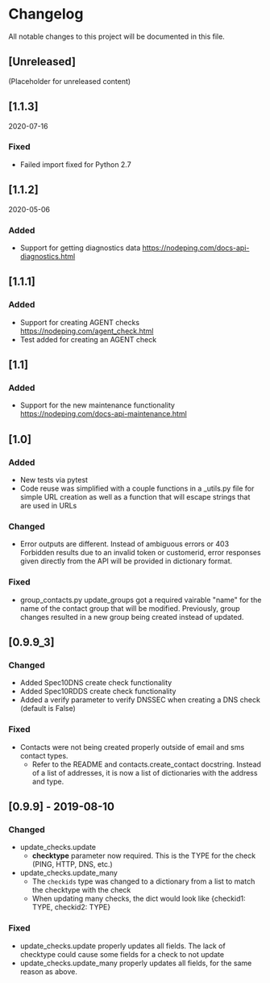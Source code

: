 # Changelog

All notable changes to this project will be documented in this file.

## [Unreleased]
(Placeholder for unreleased content)

## [1.1.3]

2020-07-16

### Fixed
- Failed import fixed for Python 2.7

## [1.1.2]

2020-05-06

### Added
- Support for getting diagnostics data <https://nodeping.com/docs-api-diagnostics.html>

## [1.1.1]

### Added
- Support for creating AGENT checks <https://nodeping.com/agent_check.html>
- Test added for creating an AGENT check

## [1.1]

### Added
- Support for the new maintenance functionality <https://nodeping.com/docs-api-maintenance.html>

## [1.0]

### Added
- New tests via pytest
- Code reuse was simplified with a couple functions in a _utils.py file for simple URL creation as well as a function that will escape strings that are used in URLs

### Changed
- Error outputs are different. Instead of ambiguous errors or 403 Forbidden results due to an invalid token or customerid, error responses given directly from the API will be provided in dictionary format.

### Fixed
- group_contacts.py update_groups got a required vairable "name" for the name of the contact group that will be modified. Previously, group changes resulted in a new group being created instead of updated.


## [0.9.9_3]

### Changed
- Added Spec10DNS create check functionality
- Added Spec10RDDS create check functionality
- Added a verify parameter to verify DNSSEC when creating a DNS check (default is False)

### Fixed
- Contacts were not being created properly outside of email and sms contact types.
  - Refer to the README and contacts.create_contact docstring. Instead of a list of addresses, it is now a list of dictionaries with the address and type.

## [0.9.9] - 2019-08-10

### Changed
- update_checks.update
  - **checktype** parameter now required. This is the TYPE for the check (PING, HTTP, DNS, etc.)
- update_checks.update_many
  - The `checkids` type was changed to a dictionary from a list to match the checktype with the check
  - When updating many checks, the dict would look like {checkid1: TYPE, checkid2: TYPE}
  
  
### Fixed
- update_checks.update properly updates all fields. The lack of checktype could cause some fields for a check to not update
- update_checks.update_many properly updates all fields, for the same reason as above.
